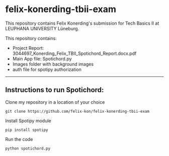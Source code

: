 # felix-konerding-tbii-exam
This repository contains Felix Konerding's submission for Tech Basics II at LEUPHANA UNIVERSITY Lüneburg.

This repository contains:

- Project Report: 3044697_Konerding_Felix_TBII_Spotichord_Report.docx.pdf
- Main App file: Spotichord.py
- Images folder with background images
- auth file for spotipy authorization

---
## Instructions to run Spotichord:

Clone my repository in a location of your choice
```
git clone https://github.com/felix-kon/felix-konerding-tbii-exam
```


Install Spotipy module
```
pip install spotipy
```



Run the code

```
python spotichord.py
```


